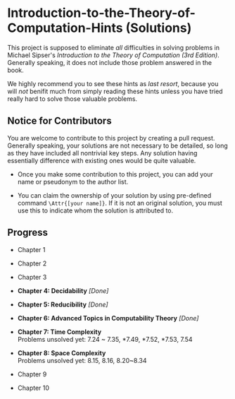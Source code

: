 # Introduction-to-the-Theory-of-Computation-Hints (Solutions)

This project is supposed to eliminate _all_ difficulties in solving problems in Michael Sipser's _Introduction to the Theory of Computation (3rd Edition)_. Generally speaking, it does not include those problem answered in the book.

We highly recommend you to see these hints as _last resort_, because you will _not_ benifit much from simply reading these hints unless you have tried really hard to solve those valuable problems.

## Notice for Contributors

You are welcome to contribute to this project by creating a pull request. 
Generally speaking, your solutions are not necessary to be detailed, so long as they have included all nontrivial key steps. 
Any solution having essentially difference with existing ones would be quite valuable. 

* Once you make some contribution to this project, you can add your name or pseudonym to the author list.

* You can claim the ownership of your solution by using pre-defined command `\Attr{[your name]}`. 
	If it is not an original solution, you must use this to indicate whom the solution is attributed to.

## Progress

* Chapter 1

* Chapter 2

* Chapter 3

* __Chapter 4: Decidability__  _[Done]_

* __Chapter 5: Reducibility__  _[Done]_

* __Chapter 6: Advanced Topics in Computability Theory__  _[Done]_

* __Chapter 7: Time Complexity__  
	Problems unsolved yet: 7.24 ~ 7.35, *7.49, *7.52, *7.53, 7.54  

* __Chapter 8: Space Complexity__  
	Problems unsolved yet: 8.15, 8.16, 8.20~8.34

* Chapter 9

* Chapter 10


